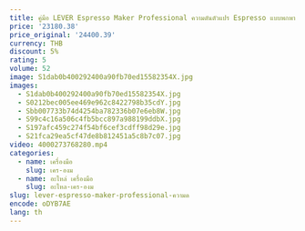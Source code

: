```yaml
---
title: คู่มือ LEVER Espresso Maker Professional ความดันตัวแปร Espresso แบบพกพา Camping Home Coffee Maker
price: '23180.38'
price_original: '24400.39'
currency: THB
discount: 5%
rating: 5
volume: 52
image: S1dab0b400292400a90fb70ed15582354X.jpg
images:
  - S1dab0b400292400a90fb70ed15582354X.jpg
  - S0212bec005ee469e962c8422798b35cdY.jpg
  - Sbb007733b74d4254ba782336b07e6eb8W.jpg
  - S99c4c16a506c4fb5bcc897a988199ddbX.jpg
  - S197afc459c274f54bf6cef3cdff98d29e.jpg
  - S21fca29ea5cf47de8b812451a5c8b7c07.jpg
video: 4000273768280.mp4
categories:
  - name: เครื่องมือ
    slug: เคร-องม
  - name: อะไหล่ เครื่องมือ
    slug: อะไหล-เคร-องม
slug: lever-espresso-maker-professional-ความด
encode: oDYB7AE
lang: th
---
```

  